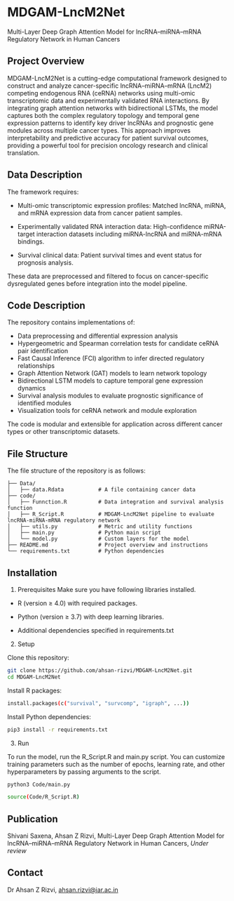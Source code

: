 # MDGAM-LncM2Net
Multi-Layer Deep Graph Attention Model for lncRNA–miRNA–mRNA Regulatory Network in Human Cancers

## Project Overview
MDGAM-LncM2Net is a cutting-edge computational framework designed to construct and analyze cancer-specific lncRNA–miRNA–mRNA (LncM2) competing endogenous RNA (ceRNA) networks using multi-omic transcriptomic data and experimentally validated RNA interactions. By integrating graph attention networks with bidirectional LSTMs, the model captures both the complex regulatory topology and temporal gene expression patterns to identify key driver lncRNAs and prognostic gene modules across multiple cancer types. This approach improves interpretability and predictive accuracy for patient survival outcomes, providing a powerful tool for precision oncology research and clinical translation.

## Data Description
The framework requires:

* Multi-omic transcriptomic expression profiles: Matched lncRNA, miRNA, and mRNA expression data from cancer patient samples.

* Experimentally validated RNA interaction data: High-confidence miRNA-target interaction datasets including miRNA-lncRNA and miRNA-mRNA bindings.

* Survival clinical data: Patient survival times and event status for prognosis analysis.

These data are preprocessed and filtered to focus on cancer-specific dysregulated genes before integration into the model pipeline. 

## Code Description
The repository contains implementations of:
* Data preprocessing and differential expression analysis
* Hypergeometric and Spearman correlation tests for candidate ceRNA pair identification
* Fast Causal Inference (FCI) algorithm to infer directed regulatory relationships
* Graph Attention Network (GAT) models to learn network topology
* Bidirectional LSTM models to capture temporal gene expression dynamics
* Survival analysis modules to evaluate prognostic significance of identified modules
* Visualization tools for ceRNA network and module exploration

The code is modular and extensible for application across different cancer types or other transcriptomic datasets.

## File Structure
The file structure of the repository is as follows:
```.
├── Data/
│   ├── data.Rdata           # A file containing cancer data
├── code/
│   ├── Funnction.R          # Data integration and survival analysis function
│   ├── R_Script.R           # MDGAM-LncM2Net pipeline to evaluate lncRNA-miRNA-mRNA regulatory network
│   ├── utils.py             # Metric and utility functions
│   ├── main.py              # Python main script
│   └── model.py             # Custom layers for the model
├── README.md                # Project overview and instructions
└── requirements.txt         # Python dependencies
```

## Installation
1. Prerequisites
Make sure you have following libraries installed.
* R (version ≥ 4.0) with required packages.

* Python (version ≥ 3.7) with deep learning libraries.

* Additional dependencies specified in requirements.txt

2. Setup

Clone this repository:
```bash
git clone https://github.com/ahsan-rizvi/MDGAM-LncM2Net.git
cd MDGAM-LncM2Net
```
Install R packages:

```bash
install.packages(c("survival", "survcomp", "igraph", ...))
```

Install Python dependencies:
```bash
pip3 install -r requirements.txt
```
3. Run

To run the model, run the R_Script.R and main.py script. You can customize training parameters such as the number of epochs, learning rate, and other hyperparameters by passing arguments to the script.

```bash
python3 Code/main.py
```
```bash
source(Code/R_Script.R)
```
## Publication
Shivani Saxena, Ahsan Z Rizvi, Multi-Layer Deep Graph Attention Model for
lncRNA–miRNA–mRNA Regulatory Network in Human
Cancers, _Under review_

## Contact
Dr Ahsan Z Rizvi, ahsan.rizvi@iar.ac.in
